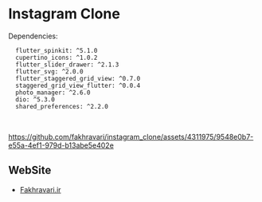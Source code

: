 # Instagram Clone

Dependencies:
```
  flutter_spinkit: ^5.1.0
  cupertino_icons: ^1.0.2
  flutter_slider_drawer: ^2.1.3
  flutter_svg: ^2.0.0 
  flutter_staggered_grid_view: ^0.7.0
  staggered_grid_view_flutter: ^0.0.4
  photo_manager: ^2.6.0
  dio: ^5.3.0
  shared_preferences: ^2.2.0
```
<br/>

https://github.com/fakhravari/instagram_clone/assets/4311975/9548e0b7-e55a-4ef1-979d-b13abe5e402e


## WebSite
- [Fakhravari.ir](https://fakhravari.ir)
